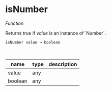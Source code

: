 # isNumber

_Function_

Returns true if _value_ is an instance of &#x60;Number&#x60;.

<pre><code>isNumber value &rarr; boolean</code></pre>
<br>

| name | type | description |
|------|------|-------------|
|value|any||
|boolean|any||


